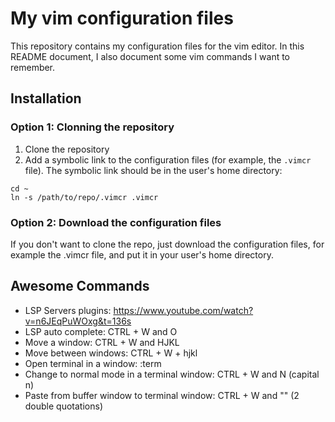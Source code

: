 # My vim configuration files

This repository contains my configuration files for the vim editor. In this README document, I also document some vim commands I want to remember.

## Installation

### Option 1: Clonning the repository

1. Clone the repository
2. Add a symbolic link to the configuration files (for example, the `.vimcr` file). The symbolic link should be in the user's home directory:

```
cd ~
ln -s /path/to/repo/.vimcr .vimcr
```

### Option 2: Download the configuration files

If you don't want to clone the repo, just download the configuration files, for example the .vimcr file, and put it in your user's home directory.

## Awesome Commands

* LSP Servers plugins: https://www.youtube.com/watch?v=n6JEqPuWOxg&t=136s
* LSP auto complete: CTRL + W and O
* Move a window: CTRL + W and HJKL
* Move between windows: CTRL + W + hjkl
* Open terminal in a window: :term
* Change to normal mode in a terminal window: CTRL + W and N (capital n)
* Paste from buffer window to terminal window: CTRL + W and "" (2 double quotations)
